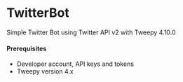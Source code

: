 # TwitterBot
Simple Twitter Bot using Twitter API v2 with Tweepy 4.10.0

#### Prerequisites
- Developer account, API keys and tokens
- Tweepy version 4.x
 
